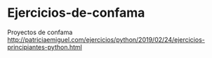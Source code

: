 # Ejercicios-de-confama
Proyectos de confama
http://patriciaemiguel.com/ejercicios/python/2019/02/24/ejercicios-principiantes-python.html
